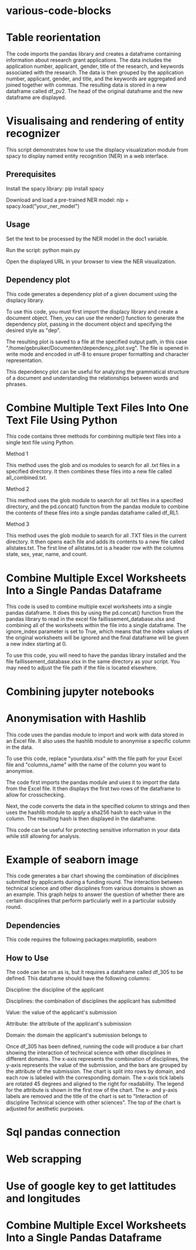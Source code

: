 # various-code-blocks

# Table reorientation
The code imports the pandas library and creates a dataframe containing information about research grant applications. The data includes the application number, applicant, gender, title of the research, and keywords associated with the research. The data is then grouped by the application number, applicant, gender, and title, and the keywords are aggregated and joined together with commas. The resulting data is stored in a new dataframe called df_pv2. The head of the original dataframe and the new dataframe are displayed.

# Visualisaing and rendering of entity recognizer
This script demonstrates how to use the displacy visualization module from spacy to display named entity recognition (NER) in a web interface. 
## Prerequisites

Install the spacy library: pip install spacy

Download and load a pre-trained NER model: nlp = spacy.load("your_ner_model")

## Usage

  Set the text to be processed by the NER model in the doc1 variable.

  Run the script: python main.py

  Open the displayed URL in your browser to view the NER visualization.

## Dependency plot
This code generates a dependency plot of a given document using the displacy library.

To use this code, you must first import the displacy library and create a document object. Then, you can use the render() function to generate the dependency plot, passing in the document object and specifying the desired style as "dep".

The resulting plot is saved to a file at the specified output path, in this case "/home/gebruiker/Documenten/dependency_plot.svg". The file is opened in write mode and encoded in utf-8 to ensure proper formatting and character representation.

This dependency plot can be useful for analyzing the grammatical structure of a document and understanding the relationships between words and phrases.

# Combine Multiple Text Files Into One Text File Using Python
This code contains three methods for combining multiple text files into a single text file using Python.

Method 1

This method uses the glob and os modules to search for all .txt files in a specified directory. It then combines these files into a new file called all_combined.txt.

Method 2

This method uses the glob module to search for all .txt files in a specified directory, and the pd.concat() function from the pandas module to combine the contents of these files into a single pandas dataframe called df_RL1.

Method 3

This method uses the glob module to search for all .TXT files in the current directory. It then opens each file and adds its contents to a new file called allstates.txt. The first line of allstates.txt is a header row with the columns state, sex, year, name, and count.

# Combine Multiple Excel Worksheets Into a Single Pandas Dataframe
This code is used to combine multiple excel worksheets into a single pandas dataframe. It does this by using the pd.concat() function from the pandas library to read in the excel file faillissement_database.xlsx and combining all of the worksheets within the file into a single dataframe. The ignore_index parameter is set to True, which means that the index values of the original worksheets will be ignored and the final dataframe will be given a new index starting at 0.

To use this code, you will need to have the pandas library installed and the file faillissement_database.xlsx in the same directory as your script. You may need to adjust the file path if the file is located elsewhere.

# Combining jupyter notebooks

# Anonymisation with Hashlib
This code uses the pandas module to import and work with data stored in an Excel file. It also uses the hashlib module to anonymise a specific column in the data.

To use this code, replace "yourdata.xlsx" with the file path for your Excel file and "columns_name" with the name of the column you want to anonymise.

The code first imports the pandas module and uses it to import the data from the Excel file. It then displays the first two rows of the dataframe to allow for crosschecking.

Next, the code converts the data in the specified column to strings and then uses the hashlib module to apply a sha256 hash to each value in the column. The resulting hash is then displayed in the dataframe.

This code can be useful for protecting sensitive information in your data while still allowing for analysis.

# Example of seaborn image
This code generates a bar chart showing the combination of disciplines submitted by applicants during a funding round. The interaction between technical science and other disciplines from various domains is shown as an example. This graph helps to answer the question of whether there are certain disciplines that perform particularly well in a particular subsidy round.

## Dependencies
This code requires the following packages:matplotlib, seaborn

## How to Use
The code can be run as is, but it requires a dataframe called df_305 to be defined. This dataframe should have the following columns:

  Discipline: the discipline of the applicant
  
  Disciplines: the combination of disciplines the applicant has submitted
  
  Value: the value of the applicant's submission
  
  Attribute: the attribute of the applicant's submission
  
  Domain: the domain the applicant's submission belongs to
  
Once df_305 has been defined, running the code will produce a bar chart showing the interaction of technical science with other disciplines in different domains. The x-axis represents the combination of disciplines, the y-axis represents the value of the submission, and the bars are grouped by the attribute of the submission. The chart is split into rows by domain, and each row is labeled with the corresponding domain. The x-axis tick labels are rotated 45 degrees and aligned to the right for readability. The legend for the attribute is shown in the first row of the chart. The x- and y-axis labels are removed and the title of the chart is set to "Interaction of discipline Technical science with other sciences". The top of the chart is adjusted for aesthetic purposes.

# Sql pandas connection

# Web scrapping

# Use of google key to get lattitudes and longitudes

# Combine Multiple Excel Worksheets Into a Single Pandas Dataframe 
